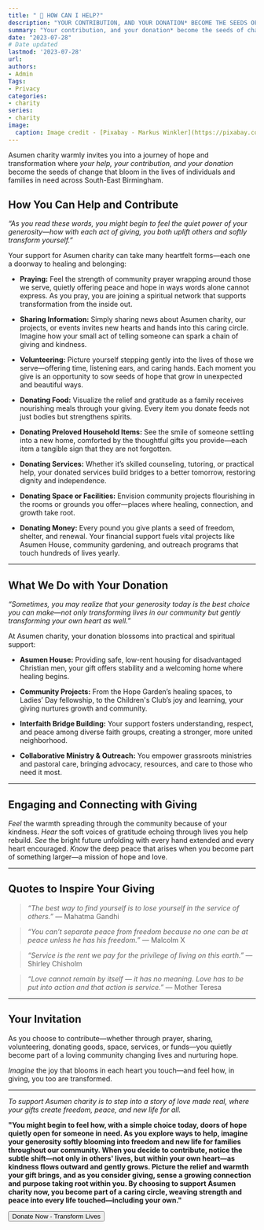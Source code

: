 ```yaml
---
title: " 🌱 HOW CAN I HELP?"
description: "YOUR CONTRIBUTION, AND YOUR DONATION* BECOME THE SEEDS OF CHANGE."
summary: "Your contribution, and your donation* become the seeds of change"
date: "2023-07-28"
# Date updated
lastmod: '2023-07-28'
url: 
authors: 
- Admin
Tags: 
- Privacy
categories: 
- charity
series: 
- charity
image:
  caption: Image credit - [Pixabay - Markus Winkler](https://pixabay.com/photos/privacy-policy-dsgvo-5243225/)
---
```



Asumen charity warmly invites you into a journey of hope and transformation where *your help, your contribution, and your donation* become the seeds of change that bloom in the lives of individuals and families in need across South-East Birmingham.


## How You Can Help and Contribute

*“As you read these words, you might begin to feel the quiet power of your generosity—how with each act of giving, you both uplift others and softly transform yourself.”*

Your support for Asumen charity can take many heartfelt forms—each one a doorway to healing and belonging:

- **Praying:** Feel the strength of community prayer wrapping around those we serve, quietly offering peace and hope in ways words alone cannot express. As you pray, you are joining a spiritual network that supports transformation from the inside out.

- **Sharing Information:** Simply sharing news about Asumen charity, our projects, or events invites new hearts and hands into this caring circle. Imagine how your small act of telling someone can spark a chain of giving and kindness.

- **Volunteering:** Picture yourself stepping gently into the lives of those we serve—offering time, listening ears, and caring hands. Each moment you give is an opportunity to sow seeds of hope that grow in unexpected and beautiful ways.

- **Donating Food:** Visualize the relief and gratitude as a family receives nourishing meals through your giving. Every item you donate feeds not just bodies but strengthens spirits.

- **Donating Preloved Household Items:** See the smile of someone settling into a new home, comforted by the thoughtful gifts you provide—each item a tangible sign that they are not forgotten.

- **Donating Services:** Whether it’s skilled counseling, tutoring, or practical help, your donated services build bridges to a better tomorrow, restoring dignity and independence.

- **Donating Space or Facilities:** Envision community projects flourishing in the rooms or grounds you offer—places where healing, connection, and growth take root.

- **Donating Money:** Every pound you give plants a seed of freedom, shelter, and renewal. Your financial support fuels vital projects like Asumen House, community gardening, and outreach programs that touch hundreds of lives yearly.

---

## What We Do with Your Donation

*“Sometimes, you may realize that your generosity today is the best choice you can make—not only transforming lives in our community but gently transforming your own heart as well.”*

At Asumen charity, your donation blossoms into practical and spiritual support:

- **Asumen House:** Providing safe, low-rent housing for disadvantaged Christian men, your gift offers stability and a welcoming home where healing begins.

- **Community Projects:** From the Hope Garden’s healing spaces, to Ladies’ Day fellowship, to the Children's Club’s joy and learning, your giving nurtures growth and community.

- **Interfaith Bridge Building:** Your support fosters understanding, respect, and peace among diverse faith groups, creating a stronger, more united neighborhood.

- **Collaborative Ministry & Outreach:** You empower grassroots ministries and pastoral care, bringing advocacy, resources, and care to those who need it most.

---

## Engaging and Connecting with Giving

*Feel* the warmth spreading through the community because of your kindness. *Hear* the soft voices of gratitude echoing through lives you help rebuild. *See* the bright future unfolding with every hand extended and every heart encouraged. *Know* the deep peace that arises when you become part of something larger—a mission of hope and love.

---

## Quotes to Inspire Your Giving

> *“The best way to find yourself is to lose yourself in the service of others.”* — Mahatma Gandhi

> *“You can’t separate peace from freedom because no one can be at peace unless he has his freedom.”* — Malcolm X

> *“Service is the rent we pay for the privilege of living on this earth.”* — Shirley Chisholm

> *“Love cannot remain by itself — it has no meaning. Love has to be put into action and that action is service.”* — Mother Teresa

---

## Your Invitation

As you choose to contribute—whether through prayer, sharing, volunteering, donating goods, space, services, or funds—you quietly become part of a loving community changing lives and nurturing hope.

*Imagine* the joy that blooms in each heart you touch—and feel how, in giving, you too are transformed.

---

*To support Asumen charity is to step into a story of love made real, where your gifts create freedom, peace, and new life for all.*

**"You might begin to feel how, with a simple choice today, doors of hope quietly open for someone in need. As you explore ways to help, imagine your generosity softly blooming into freedom and new life for families throughout our community. When you decide to contribute, notice the subtle shift—not only in others' lives, but within your own heart—as kindness flows outward and gently grows. Picture the relief and warmth your gift brings, and as you consider giving, sense a growing connection and purpose taking root within you. By choosing to support Asumen charity now, you become part of a caring circle, weaving strength and peace into every life touched—including your own."**

<div class="text-center flex items-center justify-center">
<a href="/en/donate">
<button class="justify-center items-center rounded-full bg-gradient-to-r from-primary-500 to-primary-600 dark:from-primary-800 dark:to-primary-900 px-8 pt-4 pb-4 sm:px-2 sm:pb-2 text-lg sm:text-base font-semibold text-white shadow-sm hover:bg-primary-500">
  Donate Now - Transform Lives
</button></a></div>